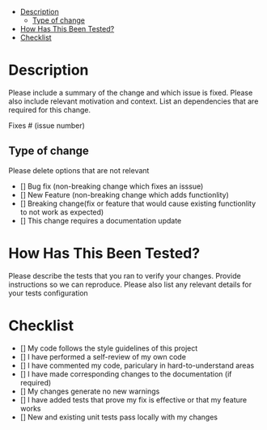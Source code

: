 - [Description](#description)
  - [Type of change](#type-of-change)
- [How Has This Been Tested?](#how-has-this-been-tested)
- [Checklist](#checklist)


# Description

Please include a summary of the change and which issue is fixed. Please also include relevant motivation and context.
List an dependencies that are required for this change.

Fixes # (issue number)

## Type of change

Please delete options that are not relevant
- [] Bug fix (non-breaking change which fixes an isssue)
- [] New Feature (non-breaking change which adds functionlity)
- [] Breaking change(fix or feature that would cause existing functionlity to not work as expected)
- [] This change requires a documentation update

# How Has This Been Tested?

Please describe the tests that you ran to verify your changes. Provide instructions so we can reproduce. Please also list any relevant details for your tests configuration

# Checklist

- [] My code follows the style guidelines of this project
- [] I have performed a self-review of my own code
- [] I have commented my code, pariculary in hard-to-understand areas
- [] I have made corresponding changes to the documentation (if required)
- [] My changes generate no new warnings
- [] I have added tests that prove my fix is effective or that my feature works
- [] New and existing unit tests pass locally with my changes

